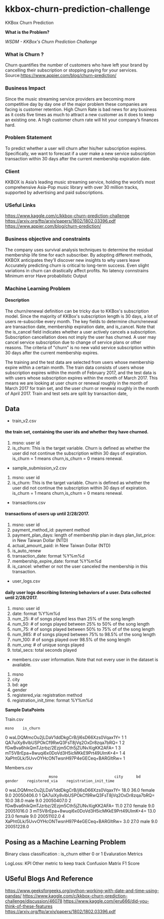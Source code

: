 # kkbox-churn-prediction-challenge
KKBox Churn Prediction

**What is the Problem?**

*WSDM - KKBox's Churn Prediction Challenge*

### What is Churn ?

Churn quantifies the number of customers who have left your brand by cancelling their subscription or stopping paying for your services.
Source:https://www.appier.com/blog/churn-prediction/

### Business Impact

Since the music streaming service providers are becoming
more competitive day by day one of the major problem these companies are
facing is customer retention.
High Churn Rate is bad news for any business as it costs five times as much to attract a
new customer as it does to keep an existing one.
A high customer churn rate will hit your company’s finances hard.



### Problem Statement
To predict whether a user will churn after his/her subscription expires.
Specifically, we want to forecast if a user make a new service subscription transaction within 30 days after the current membership expiration date.

### Client
KKBOX is Asia’s leading music streaming service,
holding the world’s most comprehensive Asia-Pop music library with over 30 million tracks,
supported by advertising and paid subscriptions.

### USeful Links
https://www.kaggle.com/c/kkbox-churn-prediction-challenge
https://arxiv.org/ftp/arxiv/papers/1802/1802.03396.pdf
https://www.appier.com/blog/churn-prediction/

### Business objective and constraints

The company uses survival analysis techniques to determine the residual membership life time for each subscriber.
By adopting different methods, KKBOX anticipates they’ll discover new insights to why users leave
Accurately predicting churn is critical to long-term success.
Even slight variations in churn can drastically affect profits.
No latency connstrains
Minimum error
Have probabilistic Output

### Machine Learning Problem
#### Description

The churn/renewal definition can be tricky due to KKBox's subscription model. Since the majority of KKBox's subscription length is 30 days, a lot of users re-subscribe every month. The key fields to determine churn/renewal are transaction date, membership expiration date, and is_cancel. Note that the is_cancel field indicates whether a user actively cancels a subscription. Subscription cancellation does not imply the user has churned. A user may cancel service subscription due to change of service plans or other reasons. The criteria of "churn" is no new valid service subscription within 30 days after the current membership expires.

The training and the test data are selected from users whose membership expire within a certain month. The train data consists of users whose subscription expires within the month of February 2017, and the test data is with users whose subscription expires within the month of March 2017. This means we are looking at user churn or renewal roughly in the month of March 2017 for train set, and the user churn or renewal roughly in the month of April 2017. Train and test sets are split by transaction date,

## Data

* train_v2.csv
#### the train set, containing the user ids and whether they have churned.

1. msno: user id
2. is_churn: This is the target variable. Churn is defined as whether the user did not continue the subscription within 30 days of expiration. is_churn = 1 means churn,is_churn = 0 means renewal.

* sample_submission_v2.csv

1. msno: user id
2. is_churn: This is the target variable. Churn is defined as whether the user did not continue the subscription within 30 days of expiration. is_churn = 1 means churn,is_churn = 0 means renewal.

* transactions.csv
#### transactions of users up until 2/28/2017.

1. msno: user id
2. payment_method_id: payment method
3. payment_plan_days: length of membership plan in days plan_list_price: in New Taiwan Dollar (NTD)
4. actual_amount_paid: in New Taiwan Dollar (NTD)
5. is_auto_renew
6. transaction_date: format %Y%m%d
7. membership_expire_date: format %Y%m%d
8. is_cancel: whether or not the user canceled the membership in this transaction.

* user_logs.csv
#### daily user logs describing listening behaviors of a user. Data collected until 2/28/2017.

1. msno: user id
2. date: format %Y%m%d
3. num_25: # of songs played less than 25% of the song length
4. num_50: # of songs played between 25% to 50% of the song length
5. num_75: # of songs played between 50% to 75% of of the song length
6. num_985: # of songs played between 75% to 98.5% of the song length
7. num_100: # of songs played over 98.5% of the song length
8. num_unq: # of unique songs played
9. total_secs: total seconds played

* members.csv user information. Note that not every user in the dataset is available.

1. msno
2. city
3. bd: age
4. gender
5. registered_via: registration method
6. registration_init_time: format %Y%m%d


**Sample DataPoints**

Train.csv

    msno    is_churn
0    waLDQMmcOu2jLDaV1ddDkgCrB/jl6sD66Xzs0Vqax1Y=    1
1    QA7uiXy8vIbUSPOkCf9RwQ3FsT8jVq2OxDr8zqa7bRQ=    1
2    fGwBva6hikQmTJzrbz/2Ezjm5Cth5jZUNvXigKK2AFA=    1
3    mT5V8rEpa+8wuqi6x0DoVd3H5icMKkE9Prt49UlmK+4=    1
4    XaPhtGLk/5UvvOYHcONTwsnH97P4eGECeq+BARGItRw=    1


Members.csv

                        msno                          city      bd     gender    registered_via    registration_init_time
0    waLDQMmcOu2jLDaV1ddDkgCrB/jl6sD66Xzs0Vqax1Y=      18.0    36.0    female    9.0                   20050406.0
1    QA7uiXy8vIbUSPOkCf9RwQ3FsT8jVq2OxDr8zqa7bRQ=      10.0    38.0    male      9.0                   20050407.0
2    fGwBva6hikQmTJzrbz/2Ezjm5Cth5jZUNvXigKK2AFA=      11.0    27.0    female    9.0                   20051016.0
3    mT5V8rEpa+8wuqi6x0DoVd3H5icMKkE9Prt49UlmK+4=      13.0    23.0    female    9.0                   20051102.0
4    XaPhtGLk/5UvvOYHcONTwsnH97P4eGECeq+BARGItRw=      3.0     27.0    male      9.0                   20051228.0

## Posing as a Machine Learning Problem

Binary class classification : is_churn either 0 or 1
Evaluration Metrics

LogLoss: KPI
Other metric to keep track
Confusion Matrix
F1 Score

## USeful Blogs And Reference
https://www.geeksforgeeks.org/python-working-with-date-and-time-using-pandas/
https://www.kaggle.com/c/kkbox-churn-prediction-challenge/discussion/46078
https://www.kaggle.com/jeru666/did-you-think-of-these-features
https://arxiv.org/ftp/arxiv/papers/1802/1802.03396.pdf
